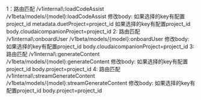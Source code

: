 1：路由匹配
    /v1internal\\:loadCodeAssist
    /v1beta/models/{model}:loadCodeAssist 
    修改body:
    如果选择的key有配置project_id metadata.duetProject=project_id
    如果选择的key有配置project_id body.cloudaicompanionProject=project_id
2: 路由匹配
    /v1internal\\:onboardUser
    /v1beta/models/{model}:onboardUser
    修改body:
    如果选择的key有配置project_id body.cloudaicompanionProject=project_id
3: 路由匹配
    /v1internal\\:generateContent
    /v1beta/models/{model}:generateContent
    修改body:
    如果选择的key有配置project_id body.project=project_id
4: 路由匹配
    /v1internal\\:streamGenerateContent
    /v1beta/models/{model}:streamGenerateContent
    修改body:
    如果选择的key有配置project_id body.project=project_id